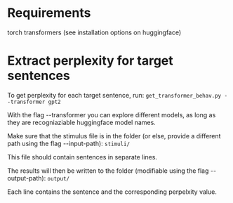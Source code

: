 # Requirements
torch
transformers (see installation options on huggingface)

# Extract perplexity for target sentences
To get perplexity for each target sentence, run:
```get_transformer_behav.py --transformer gpt2```

With the flag --transformer you can explore different models, as long as they are recogniaziable huggingface model names. 

Make sure that the stimulus file is in the folder (or else, provide a different path using the flag --input-path):
```stimuli/```

This file should contain sentences in separate lines. 

The results will then be written to the folder (modifiable using the flag --output-path):
```output/```

Each line contains the sentence and the corresponding perpelxity value.

